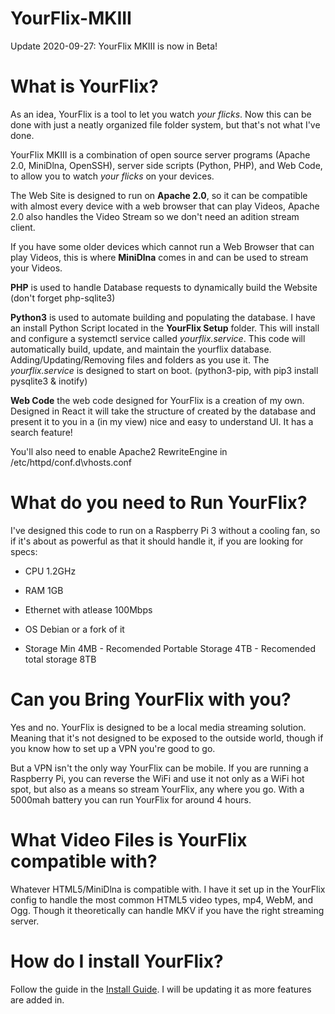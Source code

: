 # YourFlix-MKIII

Update 2020-09-27: YourFlix MKIII is now in Beta!

# What is YourFlix?

As an idea, YourFlix is a tool to let you watch _your_ _flicks_. Now this can be done with just a neatly organized file folder system, but that's not what I've done.

YourFlix MKIII is a combination of open source server programs (Apache 2.0, MiniDlna, OpenSSH), server side scripts (Python, PHP), and Web Code, to allow you to watch _your_ _flicks_ on your devices.

The Web Site is designed to run on **Apache 2.0**, so it can be compatible with almost every device with a web browser that can play Videos, Apache 2.0 also handles the Video Stream so we don't need an adition stream client.

If you have some older devices which cannot run a Web Browser that can play Videos, this is where **MiniDlna** comes in and can be used to stream your Videos.

**PHP** is used to handle Database requests to dynamically build the Website (don't forget php-sqlite3)

**Python3** is used to automate building and populating the database. I have an install Python Script located in the **YourFlix Setup** folder. This will install and configure a systemctl service called *yourflix.service*. This code will automatically build, update, and maintain the yourflix database. Adding/Updating/Removing files and folders as you use it. The *yourflix.service* is designed to start on boot. (python3-pip, with pip3 install pysqlite3 & inotify)

**Web Code** the web code designed for YourFlix is a creation of my own. Designed in React it will take the structure of created by the database and present it to you in a (in my view) nice and easy to understand UI. It has a search feature!

You'll also need to enable Apache2 RewriteEngine in /etc/httpd/conf.d\vhosts.conf

# What do you need to Run YourFlix?

I've designed this code to run on a Raspberry Pi 3 without a cooling fan, so if it's about as powerful as that it should handle it, if you are looking for specs:

- CPU 1.2GHz

- RAM 1GB

- Ethernet with atlease 100Mbps

- OS Debian or a fork of it

- Storage Min 4MB - Recomended Portable Storage 4TB - Recomended total storage 8TB

# Can you Bring YourFlix with you?

Yes and no. YourFlix is designed to be a local media streaming solution. Meaning that it's not designed to be exposed to the outside world, though if you know how to set up a VPN you're good to go.

But a VPN isn't the only way YourFlix can be mobile. If you are running a Raspberry Pi, you can reverse the WiFi and use it not only as a WiFi hot spot, but also as a means so stream YourFlix, any where you go. With a 5000mah battery you can run YourFlix for around 4 hours.

# What Video Files is YourFlix compatible with?

Whatever HTML5/MiniDlna is compatible with. I have it set up in the YourFlix config to handle the most common HTML5 video types, mp4, WebM, and Ogg. Though it theoretically can handle MKV if you have the right streaming server.

# How do I install YourFlix?

Follow the guide in the [Install Guide](https://github.com/the16bitgamer/YourFlix-MKIII/tree/master/Install%20Guide). I will be updating it as more features are added in.
